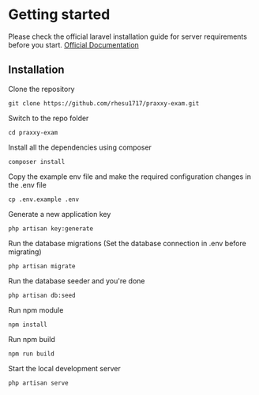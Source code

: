 # Getting started
Please check the official laravel installation guide for server requirements before you start. [Official Documentation](https://laravel.com/docs/11.x/installation#meet-laravel)

## Installation

Clone the repository
```
git clone https://github.com/rhesu1717/praxxy-exam.git
```
Switch to the repo folder
```
cd praxxy-exam
```
Install all the dependencies using composer
```
composer install
```
Copy the example env file and make the required configuration changes in the .env file
```
cp .env.example .env
```
Generate a new application key
```
php artisan key:generate
```
Run the database migrations (Set the database connection in .env before migrating)
```
php artisan migrate
```
Run the database seeder and you're done
```
php artisan db:seed
```
Run npm module
```
npm install
```
Run npm build
```
npm run build
```
Start the local development server
```
php artisan serve
```
